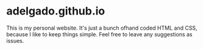 # adelgado.github.io

This is my personal website. It's just a bunch ofhand coded HTML and CSS, because I like to keep things simple. Feel free to leave any suggestions as issues.
